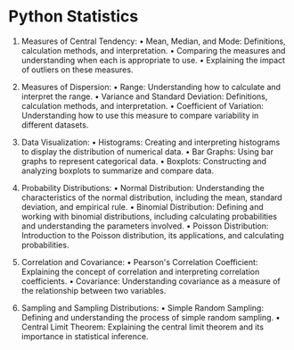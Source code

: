 # Python Statistics

1.	Measures of Central Tendency:
•	Mean, Median, and Mode: Definitions, calculation methods, and interpretation.
•	Comparing the measures and understanding when each is appropriate to use.
•	Explaining the impact of outliers on these measures.

2.	Measures of Dispersion:
•	Range: Understanding how to calculate and interpret the range.
•	Variance and Standard Deviation: Definitions, calculation methods, and interpretation.
•	Coefficient of Variation: Understanding how to use this measure to compare variability in different datasets.

3.	Data Visualization:
•	Histograms: Creating and interpreting histograms to display the distribution of numerical data.
•	Bar Graphs: Using bar graphs to represent categorical data.
•	Boxplots: Constructing and analyzing boxplots to summarize and compare data.

4.	Probability Distributions:
•	Normal Distribution: Understanding the characteristics of the normal distribution, including the mean, standard deviation, and empirical rule.
•	Binomial Distribution: Defining and working with binomial distributions, including calculating probabilities and understanding the parameters involved.
•	Poisson Distribution: Introduction to the Poisson distribution, its applications, and calculating probabilities.

5.	Correlation and Covariance:
•	Pearson's Correlation Coefficient: Explaining the concept of correlation and interpreting correlation coefficients.
•	Covariance: Understanding covariance as a measure of the relationship between two variables.

6.	Sampling and Sampling Distributions:
•	Simple Random Sampling: Defining and understanding the process of simple random sampling.
•	Central Limit Theorem: Explaining the central limit theorem and its importance in statistical inference.

